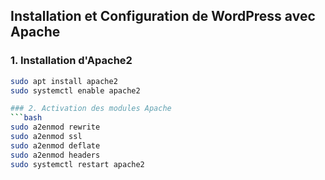 ## Installation et Configuration de WordPress avec Apache

### 1. Installation d'Apache2
```bash
sudo apt install apache2
sudo systemctl enable apache2

### 2. Activation des modules Apache
```bash
sudo a2enmod rewrite
sudo a2enmod ssl
sudo a2enmod deflate
sudo a2enmod headers
sudo systemctl restart apache2


